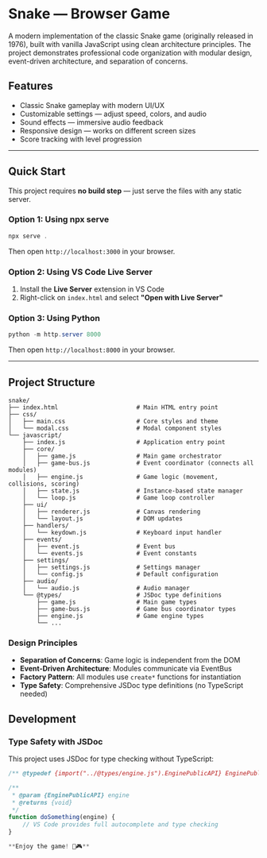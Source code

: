 # Snake — Browser Game

A modern implementation of the classic Snake game (originally released in 1976), built with vanilla JavaScript using clean architecture principles. The project demonstrates professional code organization with modular design, event-driven architecture, and separation of concerns.

## Features

- Classic Snake gameplay with modern UI/UX
- Customizable settings — adjust speed, colors, and audio
- Sound effects — immersive audio feedback
- Responsive design — works on different screen sizes
- Score tracking with level progression

---

## Quick Start

This project requires **no build step** — just serve the files with any static server.

### Option 1: Using npx serve

```powershell
npx serve .
```

Then open `http://localhost:3000` in your browser.

### Option 2: Using VS Code Live Server

1. Install the **Live Server** extension in VS Code
2. Right-click on `index.html` and select **"Open with Live Server"**

### Option 3: Using Python

```powershell
python -m http.server 8000
```

Then open `http://localhost:8000` in your browser.

---

## Project Structure

```
snake/
├── index.html                      # Main HTML entry point
├── css/
│   ├── main.css                    # Core styles and theme
│   └── modal.css                   # Modal component styles
└── javascript/
    ├── index.js                    # Application entry point
    ├── core/                       
    │   ├── game.js                 # Main game orchestrator
    │   ├── game-bus.js             # Event coordinator (connects all modules)
    │   ├── engine.js               # Game logic (movement, collisions, scoring)
    │   ├── state.js                # Instance-based state manager
    │   └── loop.js                 # Game loop controller
    ├── ui/                         
    │   ├── renderer.js             # Canvas rendering
    │   └── layout.js               # DOM updates
    ├── handlers/                   
    │   └── keydown.js              # Keyboard input handler
    ├── events/                     
    │   ├── event.js                # Event bus
    │   └── events.js               # Event constants
    ├── settings/                   
    │   ├── settings.js             # Settings manager
    │   └── config.js               # Default configuration
    ├── audio/                      
    │   └── audio.js                # Audio manager
    └── @types/                     # JSDoc type definitions
        ├── game.js                 # Main game types
        ├── game-bus.js             # Game bus coordinator types
        ├── engine.js               # Game engine types
        └── ...
```

### Design Principles

- **Separation of Concerns**: Game logic is independent from the DOM
- **Event-Driven Architecture**: Modules communicate via EventBus
- **Factory Pattern**: All modules use `create*` functions for instantiation
- **Type Safety**: Comprehensive JSDoc type definitions (no TypeScript needed)


## Development

### Type Safety with JSDoc

This project uses JSDoc for type checking without TypeScript:

```javascript
/** @typedef {import("../@types/engine.js").EnginePublicAPI} EnginePublicAPI */

/**
 * @param {EnginePublicAPI} engine
 * @returns {void}
 */
function doSomething(engine) {
    // VS Code provides full autocomplete and type checking
}

**Enjoy the game! 🐍🎮**
